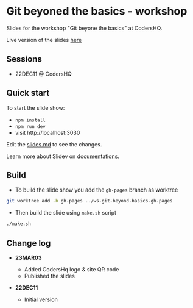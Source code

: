 # Git beyoned the basics - workshop

Slides for the workshop "Git beyone the basics" at CodersHQ.

Live version of the slides [here](https://alchatti.github.io/ws-git-beyond-basics)

## Sessions

- 22DEC11 @ CodersHQ

## Quick start

To start the slide show:

- `npm install`
- `npm run dev`
- visit http://localhost:3030

Edit the [slides.md](./slides.md) to see the changes.

Learn more about Slidev on [documentations](https://sli.dev/).

## Build

- To build the slide show you add the `gh-pages` branch as worktree

```bash
git worktree add -b gh-pages ../ws-git-beyond-basics-gh-pages
```

- Then build the slide using `make.sh` script

```bash
./make.sh
```

## Change log

- **23MAR03**
	- Added CodersHq logo & site QR code
	- Published the slides

- **22DEC11**
	- Initial version
